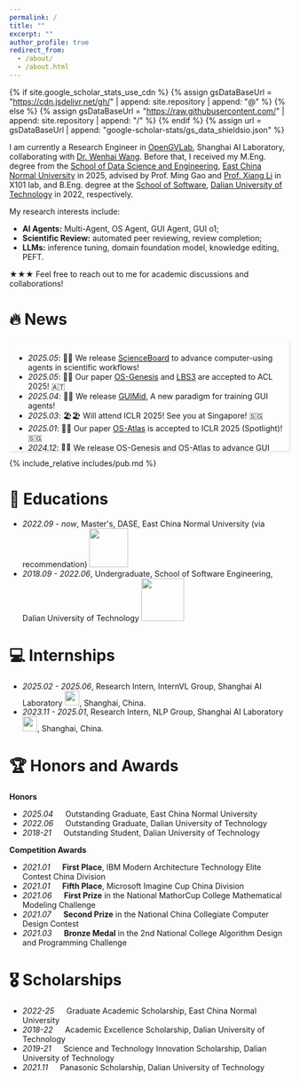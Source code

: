 ```yaml
---
permalink: /
title: ""
excerpt: ""
author_profile: true
redirect_from: 
  - /about/
  - /about.html
---
```


{% if site.google_scholar_stats_use_cdn %}
{% assign gsDataBaseUrl = "https://cdn.jsdelivr.net/gh/" | append: site.repository | append: "@" %}
{% else %}
{% assign gsDataBaseUrl = "https://raw.githubusercontent.com/" | append: site.repository | append: "/" %}
{% endif %}
{% assign url = gsDataBaseUrl | append: "google-scholar-stats/gs_data_shieldsio.json" %}

<span class='anchor' id='about-me'></span>

<!-- - I am currently a third-year Master's Student at the School of Data Science and Engineering, East China Normal University, under the supervision of Prof. Ming Gao and [Prof. Xiang Li](https://lixiang3776.github.io/) in the X101 lab. I am also a research intern at Shanghai AI Lab, supervised by [Dr. Wenhai Wang](https://whai362.github.io/) and [Dr. Zhiyong Wu](https://lividwo.github.io/zywu.github.io/).-->

I am currently a Research Engineer in [OpenGVLab](https://github.com/opengvlab), Shanghai AI Laboratory, collaborating with [Dr. Wenhai Wang](https://whai362.github.io/). Before that, I received my M.Eng. degree from the [School of Data Science and Engineering](https://dase.ecnu.edu.cn/), [East China Normal University](https://www.ecnu.edu.cn/) in 2025, advised by Prof. Ming Gao and [Prof. Xiang Li](https://lixiang3776.github.io/) in X101 lab, and  B.Eng. degree at the [School of Software](https://ss.dlut.edu.cn/), [Dalian University of Technology](https://www.dlut.edu.cn/) in 2022, respectively.


My research interests include:
- **AI Agents:** Multi-Agent, OS Agent, GUI Agent, GUI o1;
- **Scientific Review:** automated peer reviewing, review completion;
- **LLMs:** inference tuning, domain foundation model, knowledge editing, PEFT.

★★★ Feel free to reach out to me for academic discussions and collaborations!

# 🔥 News
<style>  
    .scrollable-area {  
        max-height: 180px;  
        overflow-y: auto;  
        box-shadow: 2px 2px 5px rgba(0, 0, 0, 0.1);  
        padding: 10px;  
    }
    .pdf {
        text-decoration: none;
        color: #122c8b;
    }
    .code {
        text-decoration: none;
        color: #122c8b;
    }
    .title{
        color: #374798;
    }
</style>  
<div class="scrollable-area">  
    <ul>
        <li><em>2025.05</em>: 🔬🧪 We release <a href="https://qiushisun.github.io/ScienceBoard-Home/">ScienceBoard</a> to advance computer-using agents in scientific workflows!</li>
        <li><em>2025.05</em>: 🥂🥂 Our paper <a href="https://arxiv.org/abs/2412.19723">OS-Genesis</a> and <a href="https://arxiv.org/pdf/2410.21728">LBS3</a> are  accepted to ACL 2025! 🇦🇹</li>
        <li><em>2025.04</em>: 🤖🤖 We release <a href="https://github.com/hkust-nlp/GUIMid">GUIMid</a>, A new paradigm for training GUI agents!</li>
        <li><em>2025.03</em>: 🏖️🏖️ Will attend ICLR 2025! See you at Singapore! 🇸🇬</li>
        <li><em>2025.01</em>: 🥂🥂 Our paper <a href="https://arxiv.org/pdf/2410.23218">OS-Atlas</a> is accepted to ICLR 2025 (Spotlight)! 🇸🇬</li>
        <li><em>2024.12</em>: 🤖🤖 We release <a href="https://qiushisun.github.io/OS-Genesis-Home/">OS-Genesis</a> and <a href="https://osatlas.github.io/">OS-Atlas</a> to advance GUI agents!</li>
        <li><em>2024.12</em>: 🎉🎉 New homepage!</li>
        <li><em>2024.11</em>: 🥂🥂 Our paper <a href="https://arxiv.org/pdf/2408.03195">RELIEF</a> is accepted to KDD 2025! 🇨🇦</li>
        <li><em>2024.11</em>: ⛱️⛱️ Attend EMNLP 2024 in Miami, USA! 🇺🇸</li>
    </ul>  
</div>  

<!-- # 🔥 News -->
<!-- - *2022.02*: &nbsp;🎉🎉 Lorem ipsum dolor sit amet, consectetur adipiscing elit. Vivamus ornare aliquet ipsum, ac tempus justo dapibus sit amet. 
- *2022.02*: &nbsp;🎉🎉 Lorem ipsum dolor sit amet, consectetur adipiscing elit. Vivamus ornare aliquet ipsum, ac tempus justo dapibus sit amet.  -->


<!-- - *2024.12:* 🎉 🎉 New homepage!
- *2024.11:* 🥂🥂 Our paper [RELIEF](https://arxiv.org/pdf/2408.03195) is accepted to KDD 2025! 🇨🇦
- *2024.11:* ⛱️⛱️ Attend EMNLP 2024 in Miami, USA! 🇺🇸 -->

<span class='anchor' id='publications'></span>

{% include_relative includes/pub.md %}

# 📖 Educations
- *2022.09 - now*, Master's, DASE, East China Normal University (via recommendation) <img src='./images/logos/dase_log1.png' style='width: 5em;'>
- *2018.09 - 2022.06*, Undergraduate, School of Software Engineering, Dalian University of Technology <img src='./images/logos/dlut.png' style='width: 5.5em;'>

# 💻 Internships
- *2025.02 - 2025.06*, Research Intern, InternVL Group, Shanghai AI Laboratory <img src='./images/logos/shailab-logo.svg' style='width: 1.90em;'>, Shanghai, China.
- *2023.11 - 2025.01*, Research Intern, NLP Group, Shanghai AI Laboratory <img src='./images/logos/shailab-logo.svg' style='width: 1.90em;'>, Shanghai, China.

# 🏆 Honors and Awards
**Honors**
- *2025.04* &emsp; Outstanding Graduate, East China Normal University
- *2022.06* &emsp; Outstanding Graduate, Dalian University of Technology
- *2018-21* &emsp; Outstanding Student, Dalian University of Technology

**Competition Awards**
- *2021.01* &emsp; **First Place**, IBM Modern Architecture Technology Elite Contest China Division
- *2021.01* &emsp; **Fifth Place**, Microsoft Imagine Cup China Division
- *2021.06* &emsp; **First Prize** in the National MathorCup College Mathematical Modeling Challenge
- *2021.07* &emsp; **Second Prize** in the National China Collegiate Computer Design Contest
- *2021.03* &emsp; **Bronze Medal** in the 2nd National College Algorithm Design and Programming Challenge

# 🎖 Scholarships
- *2022-25* &emsp; Graduate Academic Scholarship, East China Normal University
- *2018-22* &emsp; Academic Excellence Scholarship, Dalian University of Technology
- *2019-21* &emsp; Science and Technology Innovation Scholarship, Dalian University of Technology
- *2021.11* &emsp; Panasonic Scholarship, Dalian University of Technology

<!-- # 💬 Invited Talks
- *2021.06*, Lorem ipsum dolor sit amet, consectetur adipiscing elit. Vivamus ornare aliquet ipsum, ac tempus justo dapibus sit amet. 
- *2021.03*, Lorem ipsum dolor sit amet, consectetur adipiscing elit. Vivamus ornare aliquet ipsum, ac tempus justo dapibus sit amet.  \| [\[video\]](https://github.com/) -->

<!--# 🔍 Services
- I serve(d) as a reviewer / program committee member for the following conferences, journals:
  - Conferences: EMNLP'23, ACL'23, CIKM'23, EMNLP'23 <span style="color:#ac530f">(Best Reviewer Award)</span>, ICLR'24, NeurIPS'24, NLPCC'24, ICLR'25, COLING'25, NAACL'25, SIGKDD'25, COLM'25.
  - Journals: ACL Rolling Review (2023.4 - Present), Frontiers of Computer Science-->


<!--<div style="width: 200px; height: 200px; overflow: hidden;">
    <script type="text/javascript" id="clstr_globe" 
        src="//clustrmaps.com/globe.js?d=C73LXGj9hHgRHh1tddEIc_z3OH7DwCLi_0X65fA9TeQ"></script>
</div> -->
<div style="width: 200px; height: 200px; overflow: hidden; display: block; margin: 30px auto;">
    <script type="text/javascript" id="clstr_globe" 
        src="//clustrmaps.com/globe.js?d=C73LXGj9hHgRHh1tddEIc_z3OH7DwCLi_0X65fA9TeQ"></script>
</div>

